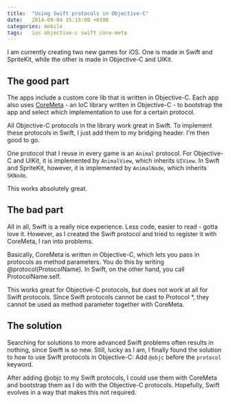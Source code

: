 ```yaml
---
title:  "Using Swift protocols in Objective-C"
date: 	2014-09-04 15:15:00 +0100
categories: mobile
tags: 	ios objective-c swift core-meta
---
```



I am currently creating two new games for iOS. One is made in Swift and SpriteKit,
while the other is made in Objective-C and UIKit.


## The good part

The apps include a custom core lib that is written in Objective-C. Each app also
uses [CoreMeta](https://github.com/jgretz/CoreMeta) - an IoC library written in
Objective-C - to bootstrap the app and select which implementation to use for a
certain protocol.

All Objective-C protocols in the library work great in Swift. To implement these
protocols in Swift, I just add them to my bridging header. I'm then good to go.

One protocol that I reuse in every game is an `Animal` protocol. For Objective-C
and UIKit, it is implemented by `AnimalView`, which inherits `UIView`. In Swift
and SpriteKit, however, it is implemented by `AnimalNode`, which inherits `SKNode`.

This works absolutely great.


## The bad part

All in all, Swift is a really nice experience. Less code, easier to read - gotta
love it. However,  as I created the Swift protocol and tried to register it with
CoreMeta, I ran into problems.

Basically, CoreMeta is written in Objective-C, which lets you pass in protocols
as method parameters. You do this by writing @protocol(ProtocolName). In Swift,
on the other hand, you call ProtocolName.self.

This works great for Objective-C protocols, but does not work at all for Swift
protocols. Since Swift protocols cannot be cast to Protocol *, they cannot be
used as method parameter together with CoreMeta.


## The solution

Searching for solutions to more advanced Swift problems often results in nothing,
since Swift is so new. Still, lucky as I am, I finally found the solution to how
to use Swift protocols in Objective-C: Add `@objc` before the `protocol` keyword.

After adding @objc to my Swift protocols, I could use them with CoreMeta and
bootstrap them as I do with the Objective-C protocols. Hopefully, Swift evolves
in a way that makes this not required.


